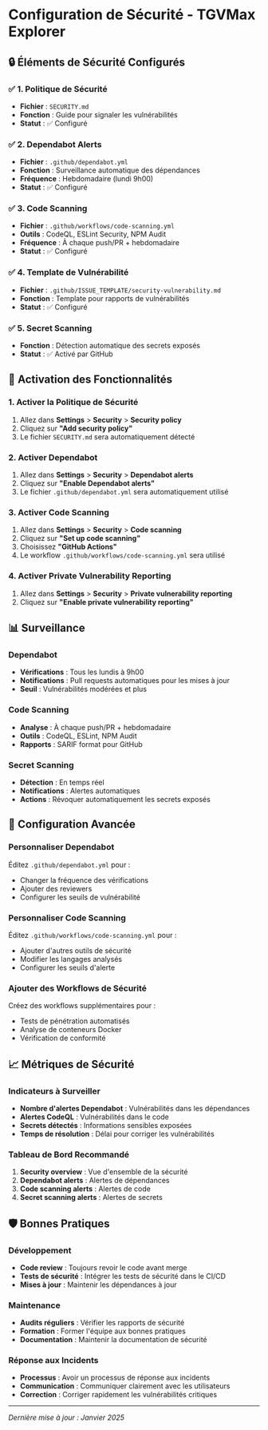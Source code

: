 # Configuration de Sécurité - TGVMax Explorer

## 🔒 Éléments de Sécurité Configurés

### ✅ 1. Politique de Sécurité
- **Fichier** : `SECURITY.md`
- **Fonction** : Guide pour signaler les vulnérabilités
- **Statut** : ✅ Configuré

### ✅ 2. Dependabot Alerts
- **Fichier** : `.github/dependabot.yml`
- **Fonction** : Surveillance automatique des dépendances
- **Fréquence** : Hebdomadaire (lundi 9h00)
- **Statut** : ✅ Configuré

### ✅ 3. Code Scanning
- **Fichier** : `.github/workflows/code-scanning.yml`
- **Outils** : CodeQL, ESLint Security, NPM Audit
- **Fréquence** : À chaque push/PR + hebdomadaire
- **Statut** : ✅ Configuré

### ✅ 4. Template de Vulnérabilité
- **Fichier** : `.github/ISSUE_TEMPLATE/security-vulnerability.md`
- **Fonction** : Template pour rapports de vulnérabilités
- **Statut** : ✅ Configuré

### ✅ 5. Secret Scanning
- **Fonction** : Détection automatique des secrets exposés
- **Statut** : ✅ Activé par GitHub

## 🚀 Activation des Fonctionnalités

### 1. Activer la Politique de Sécurité
1. Allez dans **Settings** > **Security** > **Security policy**
2. Cliquez sur **"Add security policy"**
3. Le fichier `SECURITY.md` sera automatiquement détecté

### 2. Activer Dependabot
1. Allez dans **Settings** > **Security** > **Dependabot alerts**
2. Cliquez sur **"Enable Dependabot alerts"**
3. Le fichier `.github/dependabot.yml` sera automatiquement utilisé

### 3. Activer Code Scanning
1. Allez dans **Settings** > **Security** > **Code scanning**
2. Cliquez sur **"Set up code scanning"**
3. Choisissez **"GitHub Actions"**
4. Le workflow `.github/workflows/code-scanning.yml` sera utilisé

### 4. Activer Private Vulnerability Reporting
1. Allez dans **Settings** > **Security** > **Private vulnerability reporting**
2. Cliquez sur **"Enable private vulnerability reporting"**

## 📊 Surveillance

### Dependabot
- **Vérifications** : Tous les lundis à 9h00
- **Notifications** : Pull requests automatiques pour les mises à jour
- **Seuil** : Vulnérabilités modérées et plus

### Code Scanning
- **Analyse** : À chaque push/PR + hebdomadaire
- **Outils** : CodeQL, ESLint, NPM Audit
- **Rapports** : SARIF format pour GitHub

### Secret Scanning
- **Détection** : En temps réel
- **Notifications** : Alertes automatiques
- **Actions** : Révoquer automatiquement les secrets exposés

## 🔧 Configuration Avancée

### Personnaliser Dependabot
Éditez `.github/dependabot.yml` pour :
- Changer la fréquence des vérifications
- Ajouter des reviewers
- Configurer les seuils de vulnérabilité

### Personnaliser Code Scanning
Éditez `.github/workflows/code-scanning.yml` pour :
- Ajouter d'autres outils de sécurité
- Modifier les langages analysés
- Configurer les seuils d'alerte

### Ajouter des Workflows de Sécurité
Créez des workflows supplémentaires pour :
- Tests de pénétration automatisés
- Analyse de conteneurs Docker
- Vérification de conformité

## 📈 Métriques de Sécurité

### Indicateurs à Surveiller
- **Nombre d'alertes Dependabot** : Vulnérabilités dans les dépendances
- **Alertes CodeQL** : Vulnérabilités dans le code
- **Secrets détectés** : Informations sensibles exposées
- **Temps de résolution** : Délai pour corriger les vulnérabilités

### Tableau de Bord Recommandé
1. **Security overview** : Vue d'ensemble de la sécurité
2. **Dependabot alerts** : Alertes de dépendances
3. **Code scanning alerts** : Alertes de code
4. **Secret scanning alerts** : Alertes de secrets

## 🛡️ Bonnes Pratiques

### Développement
- **Code review** : Toujours revoir le code avant merge
- **Tests de sécurité** : Intégrer les tests de sécurité dans le CI/CD
- **Mises à jour** : Maintenir les dépendances à jour

### Maintenance
- **Audits réguliers** : Vérifier les rapports de sécurité
- **Formation** : Former l'équipe aux bonnes pratiques
- **Documentation** : Maintenir la documentation de sécurité

### Réponse aux Incidents
- **Processus** : Avoir un processus de réponse aux incidents
- **Communication** : Communiquer clairement avec les utilisateurs
- **Correction** : Corriger rapidement les vulnérabilités critiques

---

*Dernière mise à jour : Janvier 2025*
